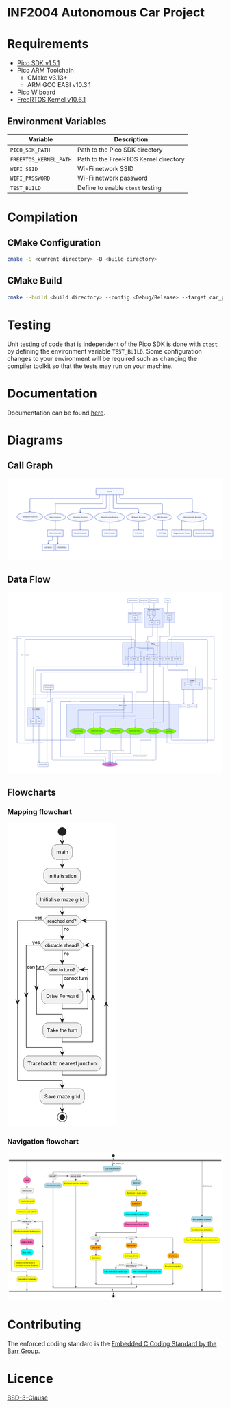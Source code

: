 # INF2004 Autonomous Car Project

# Requirements
- [Pico SDK v1.5.1](https://github.com/raspberrypi/pico-sdk/)
- Pico ARM Toolchain
    - CMake v3.13+
    - ARM GCC EABI v10.3.1
- Pico W board
- [FreeRTOS Kernel v10.6.1](https://github.com/FreeRTOS/FreeRTOS-Kernel/releases/tag/V10.6.1)

## Environment Variables

| Variable | Description |
| -- | -- |
| `PICO_SDK_PATH` | Path to the Pico SDK directory |
| `FREERTOS_KERNEL_PATH` | Path to the FreeRTOS Kernel directory |
| `WIFI_SSID` | Wi-Fi network SSID |
| `WIFI_PASSWORD` | Wi-Fi network password |
| `TEST_BUILD` | Define to enable `ctest` testing |


# Compilation

## CMake Configuration
```bash
cmake -S <current directory> -B <build directory>
```

## CMake Build
```bash
cmake --build <build directory> --config <Debug/Release> --target car_project -j 18 --
```

# Testing
Unit testing of code that is independent of the Pico SDK is done with `ctest` by defining the environment variable `TEST_BUILD`. Some configuration changes to your environment will be required such as changing the compiler toolkit so that the tests may run on your machine.

# Documentation
Documentation can be found [here](https://forcelightning.github.io/INF2004-Project/).

# Diagrams
## Call Graph
![Call graph](images/callgraph.svg)

## Data Flow
![Data flow](images/dataflow.svg)

## Flowcharts
### Mapping flowchart
![Mapping](images/mapping_flowchart.png)
### Navigation flowchart
![Navigation](images/navigation_flowchart.png)

# Contributing

The enforced coding standard is the [Embedded C Coding Standard by the Barr Group](https://barrgroup.com/embedded-systems/books/embedded-c-coding-standard).

# Licence
[BSD-3-Clause](LICENSE.txt)